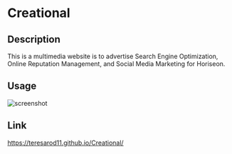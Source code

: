 # Creational

## Description

This is a multimedia website is to advertise Search Engine Optimization, Online Reputation Management, and Social Media Marketing for Horiseon. 

## Usage

![screenshot](assets/images/screenshot.png)

## Link    

https://teresarod11.github.io/Creational/